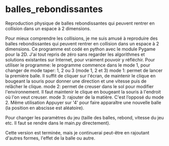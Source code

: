 # balles_rebondissantes
Reproduction physique de balles rebondissantes qui peuvent rentrer en collision dans un espace à 2 dimensions.


Pour mieux comprendre les collisions, je me suis amusé à reproduire des balles rebondissantes qui peuvent rentrer en collision dans un espace à 2 dimensions. Ce programme est codé en python avec le module Pygame pour la 2D. J'ai tout repris de zéro sans regarder les algorithmes et solutions existantes sur Internet, pour vraiment pouvoir y réfléchir. Pour utiliser le programme: le programme commence dans le mode 1, pour changer de mode taper: 1, 2 ou 3 (mode 1, 2 et 3) mode 1: permet de lancer la première balle. Il suffit de cliquer sur l'écran, de maintenir le clique en bougeant la souris pour donner une direction et une vitesse puis de relâcher le clique. mode 2: permet de creuser dans le sol pour modifier l'environnement. Il faut maintenir le clique en bougeant la souris à l'endroit où l'on veut creuser. mode 3: rajouter de la matière. C'est l’opposé du mode 2. Même utilisation Appuyer sur '4' pour faire apparaître une nouvelle balle (la position en abscisse est aléatoire).

Pour changer les paramètres du jeu (taille des balles, rebond, vitesse du jeu etc. Il faut se rendre dans le main.py directement).

Cette version est terminée, mais je continuerai peut-être en rajoutant d'autres formes, l'effet de la balle ou autre.
